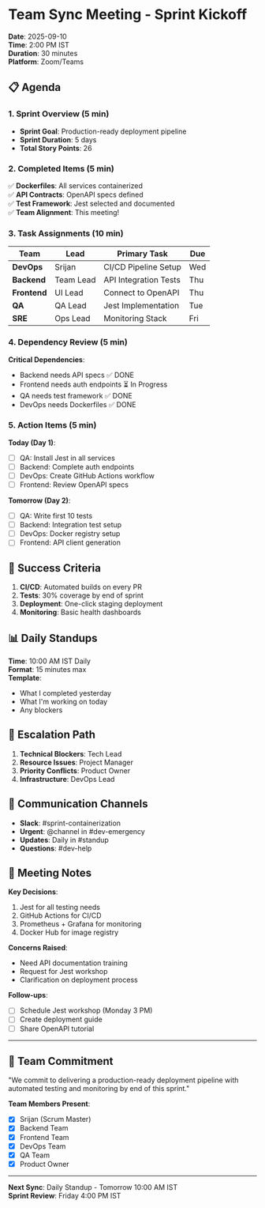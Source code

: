 # Team Sync Meeting - Sprint Kickoff

**Date**: 2025-09-10  
**Time**: 2:00 PM IST  
**Duration**: 30 minutes  
**Platform**: Zoom/Teams

## 📋 Agenda

### 1. Sprint Overview (5 min)
- **Sprint Goal**: Production-ready deployment pipeline
- **Sprint Duration**: 5 days
- **Total Story Points**: 26

### 2. Completed Items (5 min)
✅ **Dockerfiles**: All services containerized  
✅ **API Contracts**: OpenAPI specs defined  
✅ **Test Framework**: Jest selected and documented  
✅ **Team Alignment**: This meeting!

### 3. Task Assignments (10 min)

| Team | Lead | Primary Task | Due |
|------|------|--------------|-----|
| **DevOps** | Srijan | CI/CD Pipeline Setup | Wed |
| **Backend** | Team Lead | API Integration Tests | Thu |
| **Frontend** | UI Lead | Connect to OpenAPI | Thu |
| **QA** | QA Lead | Jest Implementation | Tue |
| **SRE** | Ops Lead | Monitoring Stack | Fri |

### 4. Dependency Review (5 min)

**Critical Dependencies**:
- Backend needs API specs ✅ DONE
- Frontend needs auth endpoints ⏳ In Progress
- QA needs test framework ✅ DONE
- DevOps needs Dockerfiles ✅ DONE

### 5. Action Items (5 min)

**Today (Day 1)**:
- [ ] QA: Install Jest in all services
- [ ] Backend: Complete auth endpoints
- [ ] DevOps: Create GitHub Actions workflow
- [ ] Frontend: Review OpenAPI specs

**Tomorrow (Day 2)**:
- [ ] QA: Write first 10 tests
- [ ] Backend: Integration test setup
- [ ] DevOps: Docker registry setup
- [ ] Frontend: API client generation

## 🎯 Success Criteria

1. **CI/CD**: Automated builds on every PR
2. **Tests**: 30% coverage by end of sprint
3. **Deployment**: One-click staging deployment
4. **Monitoring**: Basic health dashboards

## 📊 Daily Standups

**Time**: 10:00 AM IST Daily  
**Format**: 15 minutes max  
**Template**:
- What I completed yesterday
- What I'm working on today
- Any blockers

## 🚨 Escalation Path

1. **Technical Blockers**: Tech Lead
2. **Resource Issues**: Project Manager
3. **Priority Conflicts**: Product Owner
4. **Infrastructure**: DevOps Lead

## 💬 Communication Channels

- **Slack**: #sprint-containerization
- **Urgent**: @channel in #dev-emergency
- **Updates**: Daily in #standup
- **Questions**: #dev-help

## 📝 Meeting Notes

**Key Decisions**:
1. Jest for all testing needs
2. GitHub Actions for CI/CD
3. Prometheus + Grafana for monitoring
4. Docker Hub for image registry

**Concerns Raised**:
- Need API documentation training
- Request for Jest workshop
- Clarification on deployment process

**Follow-ups**:
- [ ] Schedule Jest workshop (Monday 3 PM)
- [ ] Create deployment guide
- [ ] Share OpenAPI tutorial

---

## 🎉 Team Commitment

"We commit to delivering a production-ready deployment pipeline with automated testing and monitoring by end of this sprint."

**Team Members Present**:
- [x] Srijan (Scrum Master)
- [x] Backend Team
- [x] Frontend Team
- [x] DevOps Team
- [x] QA Team
- [x] Product Owner

---

**Next Sync**: Daily Standup - Tomorrow 10:00 AM IST  
**Sprint Review**: Friday 4:00 PM IST
